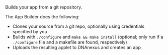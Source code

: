 Builds your app from a git repository.

The App Builder does the following:

* Clones your source from a git repo, optionally using credentials specified by you
* Builds with `./configure` and `make && make install` (optional; only run if a `./configure` file and a makefile are found, respectively)
* Uploads the resulting applet to DNAnexus and creates an app
